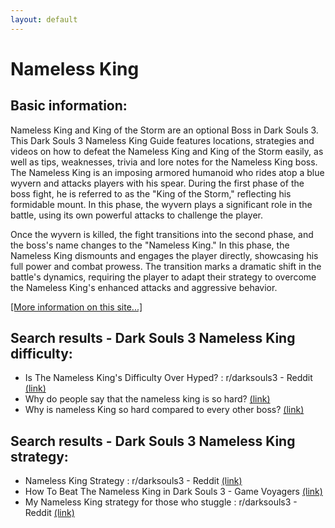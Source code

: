 ```yaml
---
layout: default
---
```

# Nameless King

## Basic information:
Nameless King and King of the Storm are an optional Boss in Dark Souls 3. This Dark Souls 3 Nameless King Guide features locations, strategies and videos on how to defeat the Nameless King and King of the Storm easily, as well as tips, weaknesses, trivia and lore notes for the Nameless King boss. The Nameless King is an imposing armored humanoid who rides atop a blue wyvern and attacks players with his spear. During the first phase of the boss fight, he is referred to as the "King of the Storm," reflecting his formidable mount. In this phase, the wyvern plays a significant role in the battle, using its own powerful attacks to challenge the player.

Once the wyvern is killed, the fight transitions into the second phase, and the boss's name changes to the "Nameless King." In this phase, the Nameless King dismounts and engages the player directly, showcasing his full power and combat prowess. The transition marks a dramatic shift in the battle's dynamics, requiring the player to adapt their strategy to overcome the Nameless King's enhanced attacks and aggressive behavior.


[[More information on this site...]](https://darksouls3.wiki.fextralife.com//Nameless+King)

## Search results - Dark Souls 3 Nameless King difficulty:
- Is The Nameless King's Difficulty Over Hyped? : r/darksouls3 - Reddit [(link)](https://www.reddit.com/r/darksouls3/comments/gn8s9h/is_the_nameless_kings_difficulty_over_hyped/)
- Why do people say that the nameless king is so hard? [(link)](https://www.reddit.com/r/darksouls3/comments/6ik5h5/why_do_people_say_that_the_nameless_king_is_so/)
- Why is nameless King so hard compared to every other boss? [(link)](https://www.reddit.com/r/darksouls3/comments/en1eo1/why_is_nameless_king_so_hard_compared_to_every/)

## Search results - Dark Souls 3 Nameless King strategy:
- Nameless King Strategy : r/darksouls3 - Reddit [(link)](https://www.reddit.com/r/darksouls3/comments/4jjtzr/nameless_king_strategy/)
- How To Beat The Nameless King in Dark Souls 3 - Game Voyagers [(link)](https://gamevoyagers.com/dark-souls-3-how-to-beat-the-nameless-king/)
- My Nameless King strategy for those who stuggle : r/darksouls3 - Reddit [(link)](https://www.reddit.com/r/darksouls3/comments/ybv1ss/my_nameless_king_strategy_for_those_who_stuggle/)
